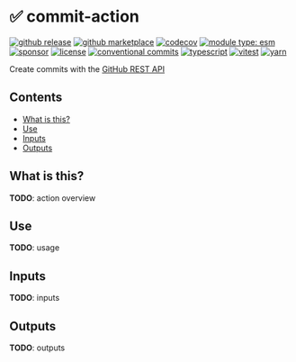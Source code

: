 # :white_check_mark: commit-action

[![github release](https://img.shields.io/github/v/release/flex-development/commit-action.svg?include_prereleases&sort=semver)](https://github.com/flex-development/commit-action/releases/latest)
[![github marketplace](https://img.shields.io/badge/marketplace-commit--action-blue?logo=github)](https://github.com/marketplace/actions/commit-action)
[![codecov](https://codecov.io/gh/flex-development/commit-action/branch/main/graph/badge.svg?token=)](https://codecov.io/gh/flex-development/commit-action)
[![module type: esm](https://img.shields.io/badge/module%20type-esm-brightgreen)](https://github.com/voxpelli/badges-cjs-esm)
[![sponsor](https://img.shields.io/badge/sponsor-flex--development-blue.svg?logo=github)](https://github.com/sponsors/flex-development)
[![license](https://img.shields.io/github/license/flex-development/commit-action.svg)](LICENSE.md)
[![conventional commits](https://img.shields.io/badge/-conventional%20commits-fe5196?logo=conventional-commits&logoColor=ffffff)](https://conventionalcommits.org/)
[![typescript](https://img.shields.io/badge/-typescript-3178c6?logo=typescript&logoColor=ffffff)](https://typescriptlang.org/)
[![vitest](https://img.shields.io/badge/-vitest-6e9f18?style=flat&logo=vitest&logoColor=ffffff)](https://vitest.dev/)
[![yarn](https://img.shields.io/badge/-yarn-2c8ebb?style=flat&logo=yarn&logoColor=ffffff)](https://yarnpkg.com/)

Create commits with the [GitHub REST API][1]

## Contents

- [What is this?](#what-is-this)
- [Use](#use)
- [Inputs](#inputs)
- [Outputs](#outputs)

## What is this?

**TODO**: action overview

## Use

**TODO**: usage

## Inputs

**TODO**: inputs

## Outputs

**TODO**: outputs

[1]: https://docs.github.com/rest/git/commits#create-a-commit
